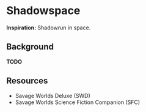 # Shadowspace

**Inspiration:** Shadowrun in space.

## Background

**TODO**

## Resources

* Savage Worlds Deluxe (SWD)
* Savage Worlds Science Fiction Companion (SFC)
